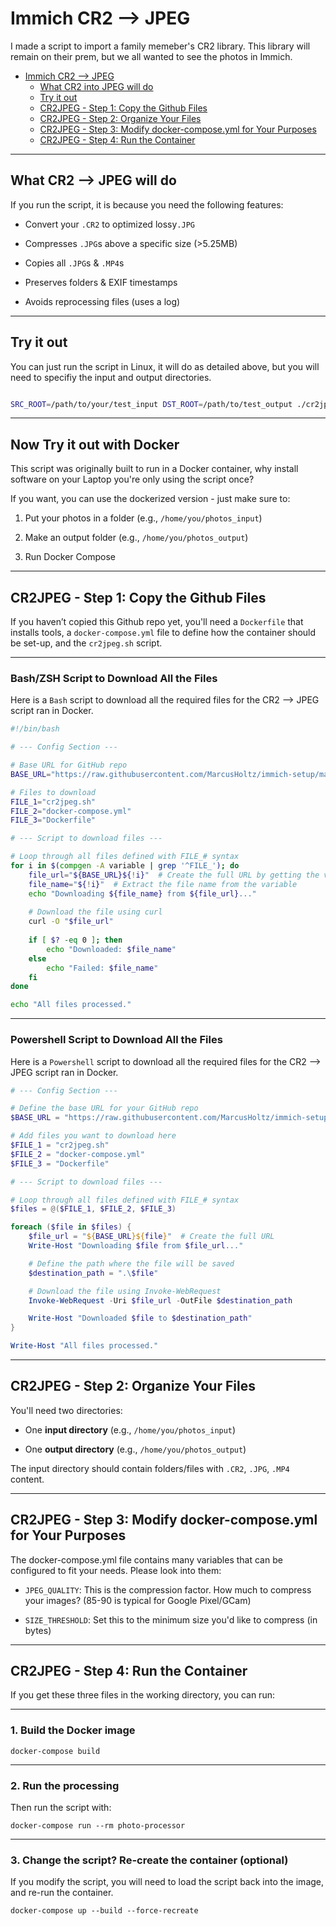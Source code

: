 # Immich CR2 --> JPEG

I made a script to import a family memeber's CR2 library. This library will remain on their prem, but we all wanted to see the photos in Immich.

- [Immich CR2 --> JPEG](#immich-cr2----jpeg)
  - [What CR2 into JPEG will do](#what-cr2----jpeg-will-do)
  - [Try it out](#try-it-out)
  - [CR2JPEG - Step 1: Copy the Github Files](#cr2jpeg---step-1-copy-the-github-files)
  - [CR2JPEG - Step 2: Organize Your Files](#cr2jpeg---step-2-organize-your-files)
  - [CR2JPEG - Step 3: Modify docker-compose.yml for Your Purposes](#cr2jpeg---step-3-modify-docker-composeyml-for-your-purposes)
  - [CR2JPEG - Step 4: Run the Container](#cr2jpeg---step-4-run-the-container)


* * *

## What CR2 --> JPEG will do

If you run the script, it is because you need the following features:

* Convert your `.CR2` to optimized lossy`.JPG`

* Compresses `.JPG`s above a specific size (>5.25MB)

* Copies all `.JPG`s & `.MP4`s

* Preserves folders & EXIF timestamps

* Avoids reprocessing files (uses a log)


* * *

## Try it out

You can just run the script in Linux, it will do as detailed above, but you will need to specifiy the input and output directories.

```bash

SRC_ROOT=/path/to/your/test_input DST_ROOT=/path/to/test_output ./cr2jpeg.sh

```


* * *

## Now Try it out with Docker

This script was originally built to run in a Docker container, why install software on your Laptop you're only using the script once?

If you want, you can use the dockerized version - just make sure to:

1. Put your photos in a folder (e.g., `/home/you/photos_input`)

2. Make an output folder (e.g., `/home/you/photos_output`)

3. Run Docker Compose


* * *

## CR2JPEG - Step 1: Copy the Github Files

If you haven’t copied this Github repo yet, you'll need a `Dockerfile` that installs tools, a `docker-compose.yml` file to define how the container should be set-up, and the `cr2jpeg.sh` script.


* * *

### Bash/ZSH Script to Download All the Files

Here is a `Bash` script to download all the required files for the CR2 --> JPEG script ran in Docker.

```bash
#!/bin/bash

# --- Config Section ---

# Base URL for GitHub repo
BASE_URL="https://raw.githubusercontent.com/MarcusHoltz/immich-setup/main/batchCR2intoJPEG/"

# Files to download
FILE_1="cr2jpeg.sh"
FILE_2="docker-compose.yml"
FILE_3="Dockerfile"

# --- Script to download files ---

# Loop through all files defined with FILE_# syntax
for i in $(compgen -A variable | grep '^FILE_'); do
    file_url="${BASE_URL}${!i}"  # Create the full URL by getting the value of each FILE_#
    file_name="${!i}"  # Extract the file name from the variable
    echo "Downloading ${file_name} from ${file_url}..."
    
    # Download the file using curl
    curl -O "$file_url"
    
    if [ $? -eq 0 ]; then
        echo "Downloaded: $file_name"
    else
        echo "Failed: $file_name"
    fi
done

echo "All files processed."
```


* * *

### Powershell Script to Download All the Files

Here is a `Powershell` script to download all the required files for the CR2 --> JPEG script ran in Docker.


```powershell
# --- Config Section ---

# Define the base URL for your GitHub repo
$BASE_URL = "https://raw.githubusercontent.com/MarcusHoltz/immich-setup/main/batchCR2intoJPEG/"

# Add files you want to download here
$FILE_1 = "cr2jpeg.sh"
$FILE_2 = "docker-compose.yml"
$FILE_3 = "Dockerfile"

# --- Script to download files ---

# Loop through all files defined with FILE_# syntax
$files = @($FILE_1, $FILE_2, $FILE_3)

foreach ($file in $files) {
    $file_url = "${BASE_URL}${file}"  # Create the full URL
    Write-Host "Downloading $file from $file_url..."

    # Define the path where the file will be saved
    $destination_path = ".\$file"

    # Download the file using Invoke-WebRequest
    Invoke-WebRequest -Uri $file_url -OutFile $destination_path

    Write-Host "Downloaded $file to $destination_path"
}

Write-Host "All files processed."
```


* * *

## CR2JPEG - Step 2: Organize Your Files

You'll need two directories:

- One **input directory** (e.g., `/home/you/photos_input`)

- One **output directory** (e.g., `/home/you/photos_output`)

The input directory should contain folders/files with `.CR2`, `.JPG`, `.MP4` content.


* * *

## CR2JPEG - Step 3: Modify docker-compose.yml for Your Purposes

The docker-compose.yml file contains many variables that can be configured to fit your needs. Please look into them:

- `JPEG_QUALITY`: This is the compression factor. How much to compress your images?  (85-90 is typical for Google Pixel/GCam)

- `SIZE_THRESHOLD`: Set this to the minimum size you'd like to compress (in bytes)


* * *

## CR2JPEG - Step 4: Run the Container

If you get these three files in the working directory, you can run:


* * *

### 1. Build the Docker image

`docker-compose build`


* * *

### 2. Run the processing

Then run the script with:

`docker-compose run --rm photo-processor`


* * *

### 3. Change the script? Re-create the container (optional)

If you modify the script, you will need to load the script back into the image, and re-run the container.

`docker-compose up --build --force-recreate`

